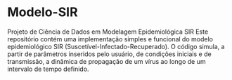 # Modelo-SIR
Projeto de Ciência de Dados em Modelagem Epidemiológica SIR
Este repositório contém uma implementação simples e funcional do modelo epidemiológico SIR (Suscetível-Infectado-Recuperado). O código simula, a partir de parâmetros inseridos pelo usuário, de condições iniciais e de transmissão, a dinâmica de propagação de um vírus ao longo de um intervalo de tempo definido.

